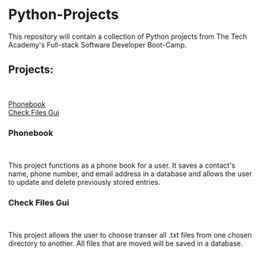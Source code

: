 # Python-Projects

This repository will contain a collection of Python projects from The Tech Academy's Full-stack Software Developer Boot-Camp.


<h2>Projects: </h2><br>

[Phonebook](https://github.com/techyjesse/Python-Projects/tree/main/project_phonebook/project_phonebook)<br>
[Check Files Gui](https://github.com/techyjesse/Python-Projects/tree/main/app_recent_file_transfer)


<h3>Phonebook</h3><br>

This project functions as a phone book for a user. It saves a contact's name, phone number, and email address in a database and allows the user to update and delete previously stored entries.


<h3>Check Files Gui</h3><br>

This project allows the user to choose transer all .txt files from one chosen directory to another.
All files that are moved will be saved in a database.

